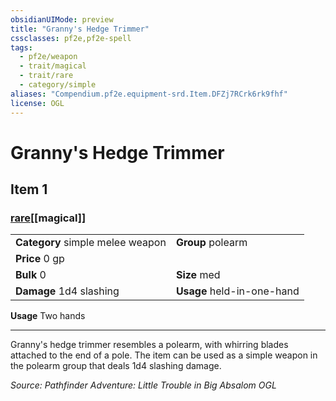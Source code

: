 ```yaml
---
obsidianUIMode: preview
title: "Granny's Hedge Trimmer"
cssclasses: pf2e,pf2e-spell
tags:
  - pf2e/weapon
  - trait/magical
  - trait/rare
  - category/simple
aliases: "Compendium.pf2e.equipment-srd.Item.DFZj7RCrk6rk9fhf"
license: OGL
---
```

# Granny's Hedge Trimmer
## Item 1
### [rare](rare.md "Rare Rarity Trait")[[magical]]

|  |  |
| -- | -- |
| **Category** simple melee weapon | **Group** polearm |
| **Price** 0 gp |  |
| **Bulk** 0 | **Size** med |
| **Damage** 1d4 slashing  | **Usage** held-in-one-hand |



**Usage** Two hands

* * *

Granny's hedge trimmer resembles a polearm, with whirring blades attached to the end of a pole. The item can be used as a simple weapon in the polearm group that deals 1d4 slashing damage.

*Source: Pathfinder Adventure: Little Trouble in Big Absalom*
*OGL*